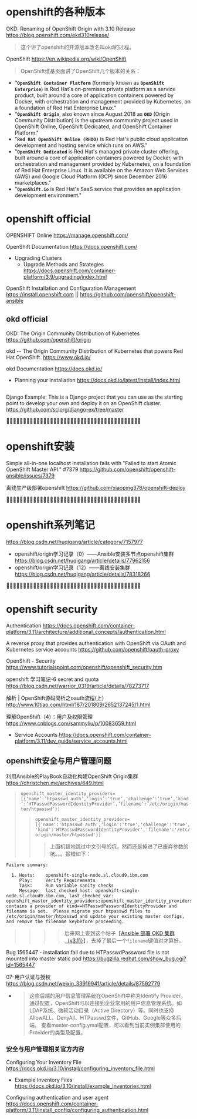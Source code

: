 

# openshift的各种版本

OKD: Renaming of OpenShift Origin with 3.10 Release https://blog.openshift.com/okd310release/
> 这个讲了openshift的开源版本改名叫okd的过程。

OpenShift https://en.wikipedia.org/wiki/OpenShift
> OpenShift维基页面讲了OpenShift几个版本的关系：
- "**`OpenShift Container Platform`** (formerly known as **`OpenShift Enterprise`**) is Red Hat's on-premises private platform as a service product, built around a core of application containers powered by Docker, with orchestration and management provided by Kubernetes, on a foundation of Red Hat Enterprise Linux."
- "**`OpenShift Origin`**, also known since August 2018 as **`OKD`** (Origin Community Distribution) is the upstream community project used in OpenShift Online, OpenShift Dedicated, and OpenShift Container Platform."
- "**`Red Hat OpenShift Online (RHOO)`** is Red Hat's public cloud application development and hosting service which runs on AWS."
- "**`OpenShift Dedicated`** is Red Hat's managed private cluster offering, built around a core of application containers powered by Docker, with orchestration and management provided by Kubernetes, on a foundation of Red Hat Enterprise Linux. It is available on the Amazon Web Services (AWS) and Google Cloud Platform (GCP) since December 2016 marketplaces."
- "**`OpenShift.io`** is Red Hat's SaaS service that provides an application development environment."

# openshift official

OPENSHIFT Online https://manage.openshift.com/

OpenShift Documentation https://docs.openshift.com/
- Upgrading Clusters
  * Upgrade Methods and Strategies https://docs.openshift.com/container-platform/3.9/upgrading/index.html

OpenShift Installation and Configuration Management https://install.openshift.com || https://github.com/openshift/openshift-ansible

## okd official

OKD: The Origin Community Distribution of Kubernetes https://github.com/openshift/origin

okd -- The Origin Community Distribution of Kubernetes that powers Red Hat OpenShift. https://www.okd.io/

okd Documentation https://docs.okd.io/
- Planning your installation https://docs.okd.io/latest/install/index.html

##

Django Example: This is a Django project that you can use as the starting point to develop your own and deploy it on an OpenShift cluster. https://github.com/sclorg/django-ex/tree/master

:couple::couple::couple::couple::couple::couple::couple::couple::couple::couple::couple::couple::couple::couple::couple::couple::couple::couple::couple::couple::couple::couple::couple::couple::couple::couple::couple::couple::couple::couple::couple::couple::couple::couple::couple::couple::couple::couple::couple::couple:

# openshift安装

Simple all-in-one localhost Installation fails with "Failed to start Atomic OpenShift Master API." #7379 https://github.com/openshift/openshift-ansible/issues/7379

离线生产级部署openshift https://github.com/xiaoping378/openshift-deploy

:couple::couple::couple::couple::couple::couple::couple::couple::couple::couple::couple::couple::couple::couple::couple::couple::couple::couple::couple::couple::couple::couple::couple::couple::couple::couple::couple::couple::couple::couple::couple::couple::couple::couple::couple::couple::couple::couple::couple::couple:

# openshift系列笔记

https://blog.csdn.net/huqigang/article/category/7157977
- openshift/origin学习记录（0）——Ansible安装多节点openshift集群 https://blog.csdn.net/huqigang/article/details/77962156
- openshift/origin学习记录（12）——离线安装集群 https://blog.csdn.net/huqigang/article/details/78318266


:couple::couple::couple::couple::couple::couple::couple::couple::couple::couple::couple::couple::couple::couple::couple::couple::couple::couple::couple::couple::couple::couple::couple::couple::couple::couple::couple::couple::couple::couple::couple::couple::couple::couple::couple::couple::couple::couple::couple::couple:

# openshift security

Authentication https://docs.openshift.com/container-platform/3.11/architecture/additional_concepts/authentication.html

A reverse proxy that provides authentication with OpenShift via OAuth and Kubernetes service accounts https://github.com/openshift/oauth-proxy

OpenShift - Security https://www.tutorialspoint.com/openshift/openshift_security.htm

openshift 学习笔记-6 secret and quota https://blog.csdn.net/warrior_0319/article/details/78273717

解析 | OpenShift源码简析之oauth流程(上） http://www.10tiao.com/html/187/201809/2652137245/1.html

理解OpenShift（4）：用户及权限管理 https://www.cnblogs.com/sammyliu/p/10083659.html
  - Service Accounts https://docs.openshift.com/container-platform/3.11/dev_guide/service_accounts.html

## openshift安全与用户管理问题

利用Ansible的PlayBook自动化构建OpenShift Origin集群 https://christchen.me/archives/649.html
> `openshift_master_identity_providers=[{‘name’:’htpasswd_auth’,’login’:’true’,’challenge’:’true’,’kind’:’HTPasswdPasswordIdentityProvider’,’filename’:’/etc/origin/master/htpasswd’}]`
>> `openshift_master_identity_providers=[{'name':'htpasswd_auth','login':'true','challenge':'true','kind':'HTPasswdPasswordIdentityProvider','filename':'/etc/origin/master/htpasswd'}]`
>>> 上面机智地跳过中文引号的坑，然而还是掉进了已废弃参数的坑。。。报错如下：
```
Failure summary:

  1. Hosts:    openshift-single-node.sl.cloud9.ibm.com
     Play:     Verify Requirements
     Task:     Run variable sanity checks
     Message:  last_checked_host: openshift-single-node.sl.cloud9.ibm.com, last_checked_var: openshift_master_identity_providers;openshift_master_identity_providers contains a provider of kind==HTPasswdPasswordIdentityProvider and filename is set.  Please migrate your htpasswd files to /etc/origin/master/htpasswd and update your existing master configs, and remove the filename keybefore proceeding.
```
>>>> 后来网上查到这个帖子【[Ansible 部署 OKD 集群（v3.11）](https://www.jianshu.com/p/792899a49c8f)】，去掉了最后一个`filename`键值对才算好。

Bug 1565447 - installation fail due to HTPasswdPassword file is not mounted into master static pod https://bugzilla.redhat.com/show_bug.cgi?id=1565447

07-用户认证与授权 https://blog.csdn.net/weixin_33919941/article/details/87592779
- > 这些后端的用户信息管理系统在OpenShift中称为Identify Provider。通过配置，OpenShift可以连接到企业常用的用户信息管理系统。如LDAP系统、微软活动目录（Active Directory）等。同时也支持AllowALL、DenyAll、HTPasswd文件，GitHub、Google等众多后端。
查看master-config.ymal配置，可以看到当前实例集群使用的Provider的类型及配置。

### 安全与用户管理相关官方内容

Configuring Your Inventory File https://docs.okd.io/3.10/install/configuring_inventory_file.html
- Example Inventory Files https://docs.okd.io/3.10/install/example_inventories.html

Configuring authentication and user agent https://docs.openshift.com/container-platform/3.11/install_config/configuring_authentication.html
